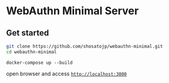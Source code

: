 # WebAuthn Minimal Server

## Get started

```sh
git clone https://github.com/shosatojp/webauthn-minimal.git
cd webauthn-minimal
```

```
docker-compose up --build
```

open browser and access [`http://localhost:3000`](http://localhost:3000)
